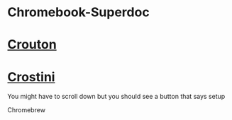 # Chromebook-Superdoc

# [Crouton](https://github.com/dnschneid/crouton)

# [Crostini](chrome://os-settings/help) 

You might have to scroll down but you should see a button that says setup 

Chromebrew

